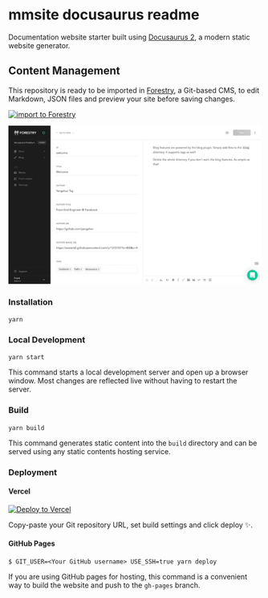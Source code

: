 # mmsite docusaurus readme 

Documentation website starter built using [Docusaurus 2](https://v2.docusaurus.io/), a modern static website generator.

## Content Management

This repository is ready to be imported in [Forestry](https://forestry.io), a Git-based CMS, to edit Markdown, JSON files and preview your site before saving changes.

[![import to Forestry](https://assets.forestry.io/import-to-forestryK.svg)](https://app.forestry.io/quick-start?repo=DirtyF/docusaurus-forestry-starter&engine=other)

![Forestry CMS](./static/img/forestry-cms.png)

### Installation

```
yarn
```

### Local Development

```
yarn start
```

This command starts a local development server and open up a browser window. Most changes are reflected live without having to restart the server.

### Build

```
yarn build
```

This command generates static content into the `build` directory and can be served using any static contents hosting service.

### Deployment

#### Vercel

[![Deploy to Vercel](https://vercel.com/button)](https://vercel.com/import/git)

Copy-paste your Git repository URL, set build settings and click deploy ✨.

#### GitHub Pages

```
$ GIT_USER=<Your GitHub username> USE_SSH=true yarn deploy
```

If you are using GitHub pages for hosting, this command is a convenient way to build the website and push to the `gh-pages` branch.
